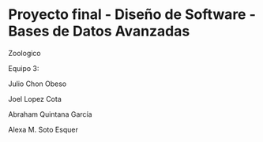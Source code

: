 # Proyecto final - Diseño de Software - Bases de Datos Avanzadas
Zoologico

Equipo 3:

Julio Chon Obeso

Joel Lopez Cota

Abraham Quintana García

Alexa M. Soto Esquer
